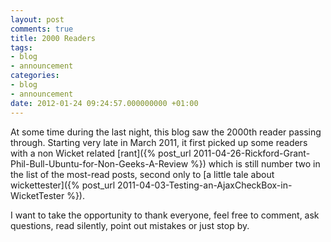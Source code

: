```yaml
---
layout: post
comments: true
title: 2000 Readers
tags:
- blog
- announcement
categories:
- blog
- announcement
date: 2012-01-24 09:24:57.000000000 +01:00
---
```


At some time during the last night, this blog saw the 2000th reader passing through. Starting very late in March 2011, it first picked up some readers with a non Wicket related [rant]({% post_url 2011-04-26-Rickford-Grant-Phil-Bull-Ubuntu-for-Non-Geeks-A-Review %}) which is still number two in the list of the most-read posts, second only to [a little tale about wickettester]({% post_url 2011-04-03-Testing-an-AjaxCheckBox-in-WicketTester %}).



I want to take the opportunity to thank everyone, feel free to comment, ask questions, read silently, point out mistakes or just stop by.
